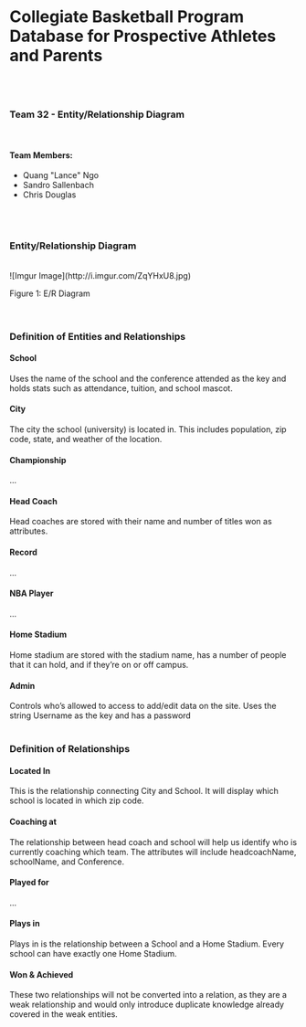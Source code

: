 # Collegiate Basketball Program Database for Prospective Athletes and Parents
<br>
<br>

### Team 32 - Entity/Relationship Diagram
<br>

#### Team Members:
* Quang "Lance" Ngo
* Sandro Sallenbach
* Chris Douglas
<br>
<br>

### Entity/Relationship Diagram
<br>
![Imgur Image](http://i.imgur.com/ZqYHxU8.jpg)
<br>

Figure 1: E/R Diagram
<br>
<br>
<br>

### Definition of Entities and Relationships

#### School
Uses the name of the school and the conference attended as the key and holds stats such as attendance, tuition, and school mascot.
<br>

#### City
The city the school (university) is located in. This includes population, zip code, state, and weather of the location.
<br>

#### Championship
...
<br>

#### Head Coach
Head coaches are stored with their name and number of titles won as attributes.
<br>

#### Record
...
<br>

#### NBA Player
...
<br>

#### Home Stadium
Home stadium are stored with the stadium name, has a number of people that it can hold, and if they’re on or off campus.
<br>

#### Admin
Controls who’s allowed to access to add/edit data on the site. Uses the string Username as the key and has a password
<br>
<br>

### Definition of Relationships

#### Located In
This is the relationship connecting City and School. It will display which school is located in which zip code.
<br>

#### Coaching at
The relationship between head coach and school will help us identify who is currently coaching which team. The attributes will include headcoachName, schoolName, and Conference.
<br>

#### Played for
...
<br>

#### Plays in
Plays in is the relationship between a School and a Home Stadium. Every school can have exactly one Home Stadium.
<br>

#### Won & Achieved
These two relationships will not be converted into a relation, as they are a weak relationship and would only introduce duplicate knowledge already covered in the weak entities.
